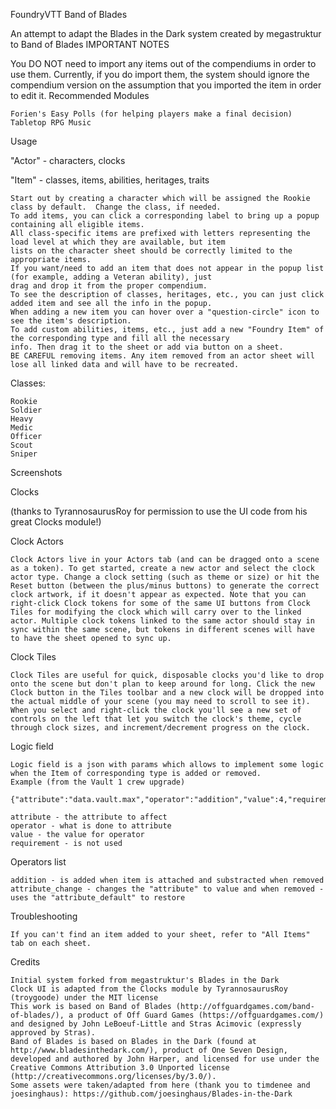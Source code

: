 FoundryVTT Band of Blades

An attempt to adapt the Blades in the Dark system created by megastruktur to Band of Blades
IMPORTANT NOTES

You DO NOT need to import any items out of the compendiums in order to use them. Currently, if you do import them, the system should ignore the compendium version on the assumption that you imported the item in order to edit it.
Recommended Modules

    Forien's Easy Polls (for helping players make a final decision)
    Tabletop RPG Music

Usage

"Actor" - characters, clocks

"Item" - classes, items, abilities, heritages, traits

    Start out by creating a character which will be assigned the Rookie class by default.  Change the class, if needed.
    To add items, you can click a corresponding label to bring up a popup containing all eligible items.
    All class-specific items are prefixed with letters representing the load level at which they are available, but item 
    lists on the character sheet should be correctly limited to the appropriate items.
    If you want/need to add an item that does not appear in the popup list (for example, adding a Veteran ability), just 
    drag and drop it from the proper compendium.
    To see the description of classes, heritages, etc., you can just click added item and see all the info in the popup.
    When adding a new item you can hover over a "question-circle" icon to see the item's description.
    To add custom abilities, items, etc., just add a new "Foundry Item" of the corresponding type and fill all the necessary 
    info. Then drag it to the sheet or add via button on a sheet.
    BE CAREFUL removing items. Any item removed from an actor sheet will lose all linked data and will have to be recreated.

Classes:

    Rookie
    Soldier
    Heavy
    Medic
    Officer
    Scout
    Sniper


Screenshots




Clocks

(thanks to TyrannosaurusRoy for permission to use the UI code from his great Clocks module!)

Clock Actors

    Clock Actors live in your Actors tab (and can be dragged onto a scene as a token). To get started, create a new actor and select the clock actor type. Change a clock setting (such as theme or size) or hit the Reset button (between the plus/minus buttons) to generate the correct clock artwork, if it doesn't appear as expected. Note that you can right-click Clock tokens for some of the same UI buttons from Clock Tiles for modifying the clock which will carry over to the linked actor. Multiple clock tokens linked to the same actor should stay in sync within the same scene, but tokens in different scenes will have to have the sheet opened to sync up.

Clock Tiles

    Clock Tiles are useful for quick, disposable clocks you'd like to drop onto the scene but don't plan to keep around for long. Click the new Clock button in the Tiles toolbar and a new clock will be dropped into the actual middle of your scene (you may need to scroll to see it). When you select and right-click the clock you'll see a new set of controls on the left that let you switch the clock's theme, cycle through clock sizes, and increment/decrement progress on the clock.
Logic field

    Logic field is a json with params which allows to implement some logic when the Item of corresponding type is added or removed.
    Example (from the Vault 1 crew upgrade)

    {"attribute":"data.vault.max","operator":"addition","value":4,"requirement":""}

    attribute - the attribute to affect
    operator - what is done to attribute
    value - the value for operator
    requirement - is not used

Operators list

    addition - is added when item is attached and substracted when removed
    attribute_change - changes the "attribute" to value and when removed - uses the "attribute_default" to restore

Troubleshooting

    If you can't find an item added to your sheet, refer to "All Items" tab on each sheet.

Credits

    Initial system forked from megastruktur's Blades in the Dark
    Clock UI is adapted from the Clocks module by TyrannosaurusRoy (troygoode) under the MIT license
    This work is based on Band of Blades (http://offguardgames.com/band-of-blades/), a product of Off Guard Games (https://offguardgames.com/) and designed by John LeBoeuf-Little and Stras Acimovic (expressly approved by Stras).
    Band of Blades is based on Blades in the Dark (found at http://www.bladesinthedark.com/), product of One Seven Design, developed and authored by John Harper, and licensed for use under the Creative Commons Attribution 3.0 Unported license (http://creativecommons.org/licenses/by/3.0/).
    Some assets were taken/adapted from here (thank you to timdenee and joesinghaus): https://github.com/joesinghaus/Blades-in-the-Dark
